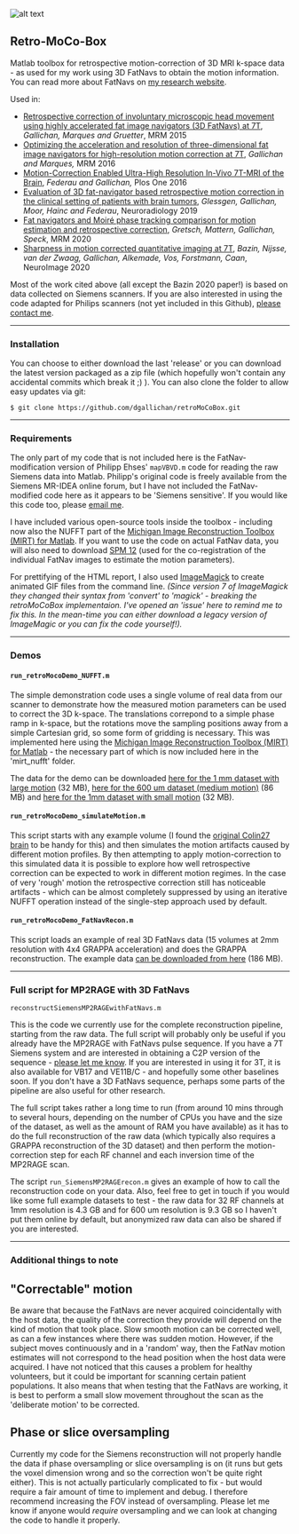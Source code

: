 
![alt text](https://github.com/dgallichan/retroMoCoBox/blob/master/images/retroMocoBox_logo_small.png?raw=true "Retro MocoBox Logo") 

## Retro-MoCo-Box


Matlab toolbox for retrospective motion-correction of 3D MRI k-space data - as used for my work using 3D FatNavs to obtain the motion information. You can read more about FatNavs on [my research website](http://www.cardiff.ac.uk/people/view/507850-gallichan-daniel).


Used in:

* [Retrospective correction of involuntary microscopic head movement using highly accelerated fat image navigators (3D FatNavs) at 7T](http://doi.wiley.com/10.1002/mrm.25670), _Gallichan, Marques and Gruetter_, MRM 2015
* [Optimizing the acceleration and resolution of three-dimensional fat image navigators for high-resolution motion correction at 7T](http://doi.wiley.com/10.1002/mrm.26127), _Gallichan and Marques,_ MRM 2016
* [Motion-Correction Enabled Ultra-High Resolution In-Vivo 7T-MRI of the Brain](http://dx.plos.org/10.1371/journal.pone.0154974), _Federau and Gallichan,_ Plos One 2016
* [Evaluation of 3D fat-navigator based retrospective motion correction in the clinical setting of patients with brain tumors](https://doi.org/10.1007/s00234-019-02160-w), _Glessgen, Gallichan, Moor, Hainc and Federau_, Neuroradiology 2019
* [Fat navigators and Moiré phase tracking comparison for motion estimation and retrospective correction](https://doi.org/10.1002/mrm.27908), _Gretsch, Mattern, Gallichan, Speck_, MRM 2020
* [Sharpness in motion corrected quantitative imaging at 7T](https://doi.org/10.1016/j.neuroimage.2020.117227), _Bazin, Nijsse, van der Zwaag, Gallichan, Alkemade, Vos, Forstmann, Caan_, NeuroImage 2020  


Most of the work cited above (all except the Bazin 2020 paper!) is based on data collected on Siemens scanners. If you are also interested in using the code adapted for Philips scanners (not yet included in this Github), [please contact me](mailto:gallichand@cardiff.ac.uk).


---

### Installation

You can choose to either download the last 'release' or you can download the latest version packaged as a zip file (which hopefully won't contain any accidental commits which break it ;) ). You can also clone the folder to allow easy updates via git:

```
$ git clone https://github.com/dgallichan/retroMoCoBox.git
```

---

### Requirements

The only part of my code that is not included here is the FatNav-modification version of Philipp Ehses' `mapVBVD.m` code for reading the raw Siemens data into Matlab. Philipp's original code is freely available from the Siemens MR-IDEA online forum, but I have not included the FatNav-modified code here as it appears to be 'Siemens sensitive'. If you would like this code too, please [email me](mailto:gallichand@cardiff.ac.uk).

I have included various open-source tools inside the toolbox - including now also the NUFFT part of the [Michigan Image Reconstruction Toolbox (MIRT) for Matlab](http://web.eecs.umich.edu/~fessler/code/index.html). If you want to use the code on actual FatNav data, you will also need to download [SPM 12](http://www.fil.ion.ucl.ac.uk/spm/software/spm12/) (used for the co-registration of the individual FatNav images to estimate the motion parameters).

For prettifying of the HTML report, I also used [ImageMagick](https://imagemagick.org/index.php) to create animated GIF files from the command line. _(Since version 7 of ImageMagick they changed their syntax from 'convert' to 'magick' - breaking the retroMoCoBox implementaion. I've opened an 'issue' here to remind me to fix this. In the mean-time you can either download a legacy version of ImageMagic or you can fix the code yourself!)._

---

### Demos

#### `run_retroMocoDemo_NUFFT.m`

The simple demonstration code  uses a single volume of real data from our scanner to demonstrate how the measured motion parameters can be used to correct the 3D k-space. The translations correpond to a simple phase ramp in k-space, but the rotations move the sampling positions away from a simple Cartesian grid, so some form of gridding is necessary. This was implemented here using the [Michigan Image Reconstruction Toolbox (MIRT) for Matlab](http://web.eecs.umich.edu/~fessler/code/index.html) - the necessary part of which is now included here in the 'mirt_nufft' folder.

The data for the demo can be downloaded [here for the 1 mm dataset with large motion](http://goo.gl/ERULZA) (32 MB), [here for the 600 um dataset (medium motion)](http://goo.gl/wto1MK) (86 MB) and [here for the 1mm dataset with small motion](https://goo.gl/oEnLgQ) (32 MB).

#### `run_retroMocoDemo_simulateMotion.m`

This script starts with any example volume (I found the [original Colin27 brain](http://www.bic.mni.mcgill.ca/ServicesAtlases/Colin27) to be handy for this) and then simulates the motion artifacts caused by different motion profiles. By then attempting to apply motion-correction to this simulated data it is possible to explore how well retrospective correction can be expected to work in different motion regimes. In the case of very 'rough' motion the retrospective correction still has noticeable artifacts - which can be almost completely suppressed by using an iterative NUFFT operation instead of the single-step approach used by default. 

#### `run_retroMocoDemo_FatNavRecon.m`

This script loads an example of real 3D FatNavs data (15 volumes at 2mm resolution with 4x4 GRAPPA acceleration) and does the GRAPPA reconstruction. The example data [can be downloaded from here](https://goo.gl/1qYjsc) (186 MB).


---

### Full script for MP2RAGE with 3D FatNavs

`reconstructSiemensMP2RAGEwithFatNavs.m`

This is the code we currently use for the complete reconstruction pipeline, starting from the raw data. The full script will probably only be useful if you already have the MP2RAGE with FatNavs pulse sequence. If you have a 7T Siemens system and are interested in obtaining a C2P version of the sequence - [please let me know](mailto:gallichand@cardiff.ac.uk). If you are interested in using it for 3T, it is also available for VB17 and VE11B/C - and hopefully some other baselines soon. If you don't have a 3D FatNavs sequence, perhaps some parts of the pipeline are also useful for other research. 

The full script takes rather a long time to run (from around 10 mins through to several hours, depending on the number of CPUs you have and the size of the dataset, as well as the amount of RAM you have available) as it has to do the full reconstruction of the raw data (which typically also requires a GRAPPA reconstruction of the 3D dataset) and then perform the motion-correction step for each RF channel and each inversion time of the MP2RAGE scan. 

The script `run_SiemensMP2RAGErecon.m` gives an example of how to call the reconstruction code on your data. Also, feel free to get in touch if you would like some full example datasets to test - the raw data for 32 RF channels at 1mm resolution is 4.3 GB and for 600 um resolution is 9.3 GB so I haven't put them online by default, but anonymized raw data can also be shared if you are interested.

---

### Additional things to note

## "Correctable" motion 
Be aware that because the FatNavs are never acquired coincidentally with the host data, the quality of the correction they provide will depend on the kind of motion that took place. Slow smooth motion can be corrected well, as can a few instances where there was sudden motion. However, if the subject moves continuously and in a 'random' way, then the FatNav motion estimates will not correspond to the head position when the host data were acquired. I have not noticed that this causes a problem for healthy volunteers, but it could be important for scanning certain patient populations. It also means that when testing that the FatNavs are working, it is best to perform a small slow movement throughout the scan as the 'deliberate motion' to be corrected.

## Phase or slice oversampling
Currently my code for the Siemens reconstruction will not properly handle the data if phase oversampling or slice oversampling is on (it runs but gets the voxel dimension wrong and so the correction won't be quite right either). This is not actually particularly complicated to fix - but would require a fair amount of time to implement and debug. I therefore recommend increasing the FOV instead of oversampling. Please let me know if anyone would *require* oversampling and we can look at changing the code to handle it properly.
